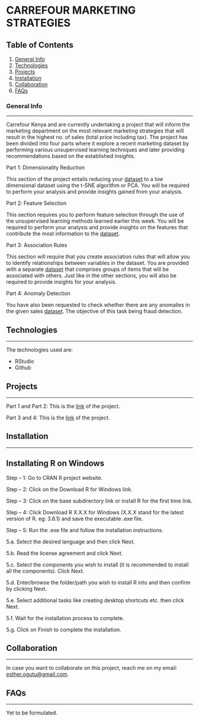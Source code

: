 # CARREFOUR MARKETING STRATEGIES

## Table of Contents
1. [General Info](#general-info)
2. [Technologies](#technologies)
3. [Projects](#projects)
4. [Installation](#installation)
5. [Collaboration](#collaboration)
6. [FAQs](#faqs)
### General Info
***
Carrefour Kenya and are currently undertaking a project that will inform the marketing department on the most relevant marketing strategies that will result in the highest no. of sales (total price including tax). The project has been divided into four parts where it explore a recent marketing dataset by performing various unsupervised learning techniques and later providing recommendations based on the established insights.

Part 1: Dimensionality Reduction

This section of the project entails reducing your [dataset](http://bit.ly/CarreFourDataset) to a low dimensional dataset using the t-SNE algorithm or PCA. You will be required to perform your analysis and provide insights gained from your analysis.

Part 2: Feature Selection

This section requires you to perform feature selection through the use of the unsupervised learning methods learned earlier this week. You will be required to perform your analysis and provide insights on the features that contribute the most information to the [dataset](http://bit.ly/CarreFourDataset).

Part 3: Association Rules

This section will require that you create association rules that will allow you to identify relationships between variables in the dataset. You are provided with a separate [dataset](http://bit.ly/SupermarketDatasetII) that comprises groups of items that will be associated with others. Just like in the other sections, you will also be required to provide insights for your analysis.

Part 4: Anomaly Detection

You have also been requested to check whether there are any anomalies in the given sales [dataset](http://bit.ly/CarreFourSalesDataset). The objective of this task being fraud detection.

## Technologies
***
The technologies used are:

- RStudio
- Github

## Projects
***
Part 1 and Part 2: This is the [link](https://rpubs.com/Esther_O/914041) of the project.

Part 3 and 4: This is the [link](https://rpubs.com/Esther_O/914009) of the project.

## Installation 
***
## Installating R on Windows 

Step – 1: Go to CRAN R project website.

Step – 2: Click on the Download R for Windows link.

Step – 3: Click on the base subdirectory link or install R for the first time link.

Step – 4: Click Download R X.X.X for Windows (X.X.X stand for the latest version of R. eg: 3.6.1) and save the executable .exe file.

Step – 5: Run the .exe file and follow the installation instructions.

5.a. Select the desired language and then click Next.

5.b. Read the license agreement and click Next.

5.c. Select the components you wish to install (it is recommended to install all the components). Click Next.

5.d. Enter/browse the folder/path you wish to install R into and then confirm by clicking Next.

5.e. Select additional tasks like creating desktop shortcuts etc. then click Next.

5.f. Wait for the installation process to complete.

5.g. Click on Finish to complete the installation.

## Collaboration
***
In case you want to collaborate on this project, reach me on my email: esther.ogutu@gmail.com.

## FAQs
***
Yet to be formulated.
